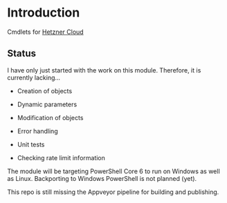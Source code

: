 # Introduction

Cmdlets for [Hetzner Cloud](https://www.hetzner.com/cloud)

## Status

I have only just started with the work on this module. Therefore, it is currently lacking...

- Creation of objects

- Dynamic parameters

- Modification of objects

- Error handling

- Unit tests

- Checking rate limit information

The module will be targeting PowerShell Core 6 to run on Windows as well as Linux. Backporting to Windows PowerShell is not planned (yet). 

This repo is still missing the Appveyor pipeline for building and publishing.